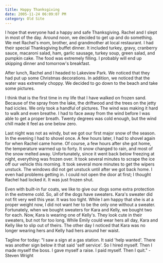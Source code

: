 ```yaml
---
title: Happy Thanksgiving
date: 2005-11-24 06:09:07 PM
category: Old Site
---
```


I hope that everyone had a happy and safe Thanksgiving. Rachel and I slept in most of the day. Around noon, we decided to get up and do something. We met Rachel's mom, brother, and grandmother at local restaurant. I had their special Thanksgiving buffet dinner. It included turkey, gravy, cranberry sauce, macaroni salad, ham, garlic sausage, turkey soup, green salad, and pumpkin cake. The food was extremely filling. I probably will end up skipping dinner and tomorrow's breakfast.

After lunch, Rachel and I headed to Lakeview Park. We noticed that they had put up some Christmas decorations. In addition, we noticed that the water was extremely choppy. We decided to go down to the beach and take some pictures.

I think that is the first time in my life that I have walked on frozen sand. Because of the spray from the lake, the driftwood and the trees on the jetty had icicles. We only took a handful of pictures. The wind was making it hard to walk and even breathe. I had to face away from the wind before I was able to get a proper breath. Twenty degrees was cold enough, but the wind chill made it feel as one below zero.

Last night was not as windy, but we got our first major snow of the season. In the evening I had to shovel once. A few hours later, I had to shovel again for when Rachel came home. Of course, a few hours after she got home, the temperature warmed up to forty. It snow changed to rain, and most of the snow melted away. Unfortunately, since it went back below freezing at night, everything was frozen over. It took several minutes to scrape the ice off our vehicle this morning. It took several more minutes to get the wipers unstuck. The windows did not get unstuck until after we got back home. I even had problems getting in. I could not open the door at first; I thought Rachel had locked it. It was just frozen shut.

Even with built-in fur coats, we like to give our dogs some extra protection in the extreme cold. So, all of the dogs have sweaters. Kara's sweater did not fit very well this year. It was too tight. While I am happy that she is at a proper weight now, I did not want her to be the only one without a sweater. Fortunately, when we bought sweaters for Kara and Kelly, we bought two for each. Now, Kara is wearing one of Kelly's. They look cute in their sweaters, but not for too long. While Emily could wear hers all day, Kara and Kelly like to slip out of theirs. The other day I noticed that Kara was no longer wearing hers and Kelly had hers around her waist.

Tagline for today: "I saw a sign at a gas station. It said 'help wanted'. There was another sign below it that said 'self service'. So I hired myself. Then I made myself the boss. I gave myself a raise. I paid myself. Then I quit." - Steven Wright
